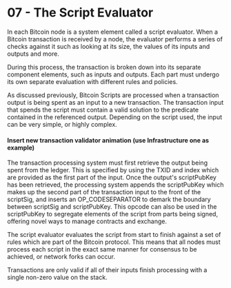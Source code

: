 # 07 - The Script Evaluator

In each Bitcoin node is a system element called a script evaluator. When a Bitcoin transaction is received by a node, the evaluator performs a series of checks against it such as looking at its size, the values of its inputs and outputs and more.

During this process, the transaction is broken down into its separate component elements, such as inputs and outputs. Each part must undergo its own separate evaluation with different rules and policies.

As discussed previously, Bitcoin Scripts are processed when a transaction output is being spent as an input to a new transaction. The transaction input that spends the script must contain a valid solution to the predicate contained in the referenced output. Depending on the script used, the input can be very simple, or highly complex.

#### Insert new transaction validator animation (use Infrastructure one as example)&#x20;

The transaction processing system must first retrieve the output being spent from the ledger. This is specified by using the TXID and index which are provided as the first part of the input. Once the output's scriptPubKey has been retrieved, the processing system appends the scriptPubKey which makes up the second part of the transaction input to the front of the scriptSig, and inserts an OP\_CODESEPARATOR to demark the boundary between scriptSig and scriptPubKey. This opcode can also be used in the scriptPubKey to segregate elements of the script from parts being signed, offering novel ways to manage contracts and exchange.

The script evaluator evaluates the script from start to finish against a set of rules which are part of the Bitcoin protocol. This means that all nodes must process each script in the exact same manner for consensus to be achieved, or network forks can occur.

Transactions are only valid if all of their inputs finish processing with a single non-zero value on the stack.
